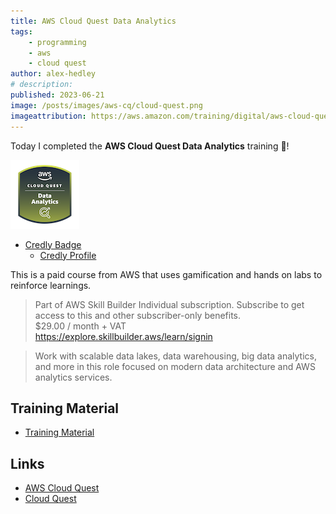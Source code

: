 ```yaml
---
title: AWS Cloud Quest Data Analytics
tags:
    - programming
    - aws
    - cloud quest
author: alex-hedley
# description: 
published: 2023-06-21
image: /posts/images/aws-cq/cloud-quest.png
imageattribution: https://aws.amazon.com/training/digital/aws-cloud-quest/
---
```


<!-- # AWS Cloud Quest Data Analytics -->

Today I completed the **AWS Cloud Quest Data Analytics** training 🎉!

![AWS Cloud Quest Data Analytics Badge](images/aws-cq/aws-cloud-quest-data-analytics.png "AWS Cloud Quest Data Analytics Badge")

- [Credly Badge](https://www.credly.com/badges/ab563fd2-39db-4490-9629-5b01728a8a70/public_url)
  - [Credly Profile](https://www.credly.com/users/alexhedley/badges)

This is a paid course from AWS that uses gamification and hands on labs to reinforce learnings.

> Part of AWS Skill Builder Individual subscription. Subscribe to get access to this and other subscriber-only benefits.  
> $29.00 / month + VAT  
> https://explore.skillbuilder.aws/learn/signin  

> Work with scalable data lakes, data warehousing, big data analytics, and more in this role focused on modern data architecture and AWS analytics services. 

## Training Material

- [Training Material](https://aws.amazon.com/training/learn-about/cloud-practitioner/)

## Links

- [AWS Cloud Quest](https://aws.amazon.com/training/digital/aws-cloud-quest/)
- [Cloud Quest](https://explore.skillbuilder.aws/learn/course/external/view/elearning/7636/cloud-quest)
